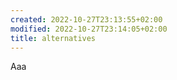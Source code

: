 ```yaml
---
created: 2022-10-27T23:13:55+02:00
modified: 2022-10-27T23:14:05+02:00
title: alternatives
---
```


Aaa
